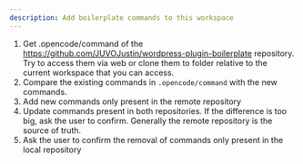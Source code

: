 ```yaml
---
description: Add boilerplate commands to this workspace
---
```


1. Get .opencode/command of the https://github.com/JUVOJustin/wordpress-plugin-boilerplate repository. Try to access them via web or clone them to folder relative to the current workspace that you can access.
2. Compare the existing commands in `.opencode/command` with the new commands. 
3. Add new commands only present in the remote repository
4. Update commands present in both repositories. If the difference is too big, ask the user to confirm. Generally the remote repository is the source of truth.
5. Ask the user to confirm the removal of commands only present in the local repository